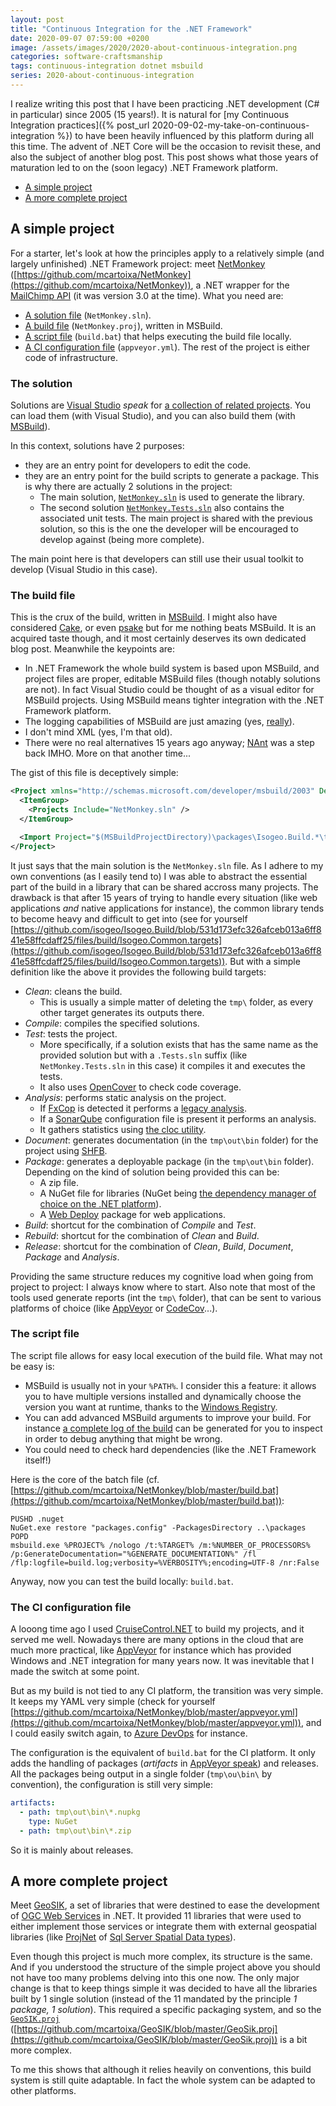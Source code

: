 ```yaml
---
layout: post
title: "Continuous Integration for the .NET Framework"
date: 2020-09-07 07:59:00 +0200
image: /assets/images/2020/2020-about-continuous-integration.png
categories: software-craftsmanship
tags: continuous-integration dotnet msbuild
series: 2020-about-continuous-integration
---
```


I realize writing this post that I have been practicing .NET development (C# in particular) since 2005 (15 years!). It is natural for [my Continuous Integration practices]({% post_url 2020-09-02-my-take-on-continuous-integration %}) to have been heavily influenced by this platform during all this time. The advent of .NET Core will be the occasion to revisit these, and also the subject of another blog post. This post shows what those years of maturation led to on the (soon legacy) .NET Framework platform.

* [A simple project](#a-simple-project)
* [A more complete project](#a-more-complete-project)

## A simple project
For a starter, let's look at how the principles apply to a relatively simple (and largely unfinished) .NET Framework project: meet [NetMonkey](https://github.com/mcartoixa/NetMonkey) ([https://github.com/mcartoixa/NetMonkey](https://github.com/mcartoixa/NetMonkey)), a .NET wrapper for the [MailChimp API](https://mailchimp.com/developer/api/) (it was version 3.0 at the time). What you need are:
* [A solution file](#the-solution) (`NetMonkey.sln`).
* [A build file](#the-build-file) (`NetMonkey.proj`), written in MSBuild.
* [A script file](#the-script-file) (`build.bat`) that helps executing the build file locally.
* [A CI configuration file](#the-ci-configuration-file) (`appveyor.yml`).
The rest of the project is either code of infrastructure.

### The solution
Solutions are [Visual Studio](https://docs.microsoft.com/en-us/visualstudio/ide/) *speak* for [a collection of related projects](https://docs.microsoft.com/en-us/visualstudio/get-started/tutorial-projects-solutions). You can load them (with Visual Studio), and you can also build them (with [MSBuild](https://docs.microsoft.com/en-us/visualstudio/msbuild/msbuild)).

In this context, solutions have 2 purposes:
* they are an entry point for developers to edit the code.
* they are an entry point for the build scripts to generate a package. This is why there are actually 2 solutions in the project:
  * The main solution, [`NetMonkey.sln`](https://github.com/mcartoixa/NetMonkey/blob/master/NetMonkey.sln) is used to generate the library.
  * The second solution [`NetMonkey.Tests.sln`](https://github.com/mcartoixa/NetMonkey/blob/master/NetMonkey.Tests.sln) also contains the associated unit tests. The main project is shared with the previous solution, so this is the one the developer will be encouraged to develop against (being more complete).

The main point here is that developers can still use their usual toolkit to develop (Visual Studio in this case).

### The build file
This is the crux of the build, written in [MSBuild](https://docs.microsoft.com/en-us/visualstudio/msbuild/msbuild). I might also have considered [Cake](https://cakebuild.net/), or even [psake](https://psake.readthedocs.io/en/latest/) but for me nothing beats MSBuild. It is an acquired taste though, and it most certainly deserves its own dedicated blog post. Meanwhile the keypoints are:
* In .NET Framework the whole build system is based upon MSBuild, and project files are proper, editable MSBuild files (though notably solutions are not). In fact Visual Studio could be thought of as a visual editor for MSBuild projects. Using MSBuild means tighter integration with the .NET Framework platform.
* The logging capabilities of MSBuild are just amazing (yes, [really](https://github.com/KirillOsenkov/MSBuildStructuredLog)).
* I don't mind XML (yes, I'm that old).
* There were no real alternatives 15 years ago anyway; [NAnt](http://nant.sourceforge.net/) was a step back IMHO. More on that another time...

The gist of this file is deceptively simple:
```xml
<Project xmlns="http://schemas.microsoft.com/developer/msbuild/2003" DefaultTargets="Rebuild" ToolsVersion="14.0">
  <ItemGroup>
    <Projects Include="NetMonkey.sln" />
  </ItemGroup>

  <Import Project="$(MSBuildProjectDirectory)\packages\Isogeo.Build.*\tools\build\Isogeo.Common.targets" />
</Project>
```

It just says that the main solution is the `NetMonkey.sln` file. As I adhere to my own conventions (as I easily tend to) I was able to abstract the essential part of the build in a library that can be shared accross many projects. The drawback is that after 15 years of trying to handle every situation (like web applications *and* native applications for instance), the common library tends to become heavy and difficult to get into (see for yourself [https://github.com/isogeo/Isogeo.Build/blob/531d173efc326afceb013a6ff841e58ffcdaff25/files/build/Isogeo.Common.targets](https://github.com/isogeo/Isogeo.Build/blob/531d173efc326afceb013a6ff841e58ffcdaff25/files/build/Isogeo.Common.targets)). But with a simple definition like the above it provides the following build targets:
* *Clean*: cleans the build.
  * This is usually a simple matter of deleting the `tmp\` folder, as every other target generates its outputs there.
* *Compile*: compiles the specified solutions.
* *Test*: tests the project.
  * More specifically, if a solution exists that has the same name as the provided solution but with a `.Tests.sln` suffix (like `NetMonkey.Tests.sln` in this case) it compiles it and executes the tests.
  * It also uses [OpenCover](https://github.com/OpenCover/opencover) to check code coverage.
* *Analysis*: performs static analysis on the project.
  * If [FxCop](https://en.wikipedia.org/wiki/FxCop) is detected it performs a [legacy analysis](https://docs.microsoft.com/en-us/visualstudio/code-quality/walkthrough-analyzing-managed-code-for-code-defects).
  * If a [SonarQube](https://www.sonarqube.org/) configuration file is present it performs an analysis.
  * It gathers statistics using [the cloc utility](https://github.com/AlDanial/cloc).
* *Document*: generates documentation (in the `tmp\out\bin` folder) for the project using [SHFB](https://github.com/EWSoftware/SHFB).
* *Package*: generates a deployable package (in the `tmp\out\bin` folder). Depending on the kind of solution being provided this can be:
  * A zip file.
  * A NuGet file for libraries (NuGet being [the dependency manager of choice on the .NET platform](https://www.nuget.org/)).
  * A [Web Deploy](https://www.iis.net/downloads/microsoft/web-deploy) package for web applications.
* *Build*: shortcut for the combination of *Compile* and *Test*.
* *Rebuild*: shortcut for the combination of *Clean* and *Build*.
* *Release*: shortcut for the combination of *Clean*, *Build*, *Document*, *Package* and *Analysis*.

Providing the same structure reduces my cognitive load when going from project to project: I always know where to start. Also note that most of the tools used generate reports (int the `tmp\` folder), that can be sent to various platforms of choice (like [AppVeyor](https://www.appveyor.com/docs/running-tests/#uploading-xml-test-results) or [CodeCov](https://docs.codecov.io/docs/about-the-codecov-bash-uploader)...).

### The script file
The script file allows for easy local execution of the build file. What may not be easy is:
* MSBuild is usually not in your `%PATH%`. I consider this a feature: it allows you to have multiple versions installed and dynamically choose the version you want at runtime, thanks to the [Windows Registry](https://www.lifewire.com/windows-registry-2625992).
* You can add advanced MSBuild arguments to improve your build. For instance [a complete log of the build](https://docs.microsoft.com/en-us/visualstudio/msbuild/obtaining-build-logs-with-msbuild) can be generated for you to inspect in order to debug anything that might be wrong.
* You could need to check hard dependencies (like the .NET Framework itself!)

Here is the core of the batch file (cf. [https://github.com/mcartoixa/NetMonkey/blob/master/build.bat](https://github.com/mcartoixa/NetMonkey/blob/master/build.bat)):
```
PUSHD .nuget
NuGet.exe restore "packages.config" -PackagesDirectory ..\packages
POPD
msbuild.exe %PROJECT% /nologo /t:%TARGET% /m:%NUMBER_OF_PROCESSORS% /p:GenerateDocumentation="%GENERATE_DOCUMENTATION%" /fl /flp:logfile=build.log;verbosity=%VERBOSITY%;encoding=UTF-8 /nr:False
```


Anyway, now you can test the build locally: `build.bat`.

### The CI configuration file
A looong time ago I used [CruiseControl.NET](https://ccnet.github.io/CruiseControl.NET) to build my projects, and it served me well. Nowadays there are many options in the cloud that are much more practical, like [AppVeyor](https://www.appveyor.com/) for instance which has provided Windows and .NET integration for many years now. It was inevitable that I made the switch at some point.

But as my build is not tied to any CI platform, the transition was very simple. It keeps my YAML very simple (check for yourself [https://github.com/mcartoixa/NetMonkey/blob/master/appveyor.yml](https://github.com/mcartoixa/NetMonkey/blob/master/appveyor.yml)), and I could easily switch again, to [Azure DevOps](https://azure.microsoft.com/en-us/services/devops/) for instance.

The configuration is the equivalent of `build.bat` for the CI platform. It only adds the handling of packages (*artifacts* in [AppVeyor speak](https://www.appveyor.com/docs/packaging-artifacts/)) and releases. All the packages being output in a single folder (`tmp\ou\bin\` by convention), the configuration is still very simple:
```yml
artifacts:
  - path: tmp\out\bin\*.nupkg
    type: NuGet
  - path: tmp\out\bin\*.zip
```

So it is mainly about releases.

## A more complete project
Meet [GeoSIK](https://github.com/mcartoixa/GeoSIK), a set of libraries that were destined to ease the development of [OGC Web Services](https://ogcapi.ogc.org/) in .NET. It provided 11 libraries that were used to either implement those services or integrate them with external geospatial libraries (like [ProjNet](https://archive.codeplex.com/?p=projnet) of [Sql Server Spatial Data types](https://docs.microsoft.com/en-us/sql/relational-databases/spatial/spatial-data-sql-server)).

Even though this project is much more complex, its structure is the same. And if you understood the structure of the simple project above you should not have too many problems delving into this one now. The only major change is that to keep things simple it was decided to have all the libraries built by 1 single solution (instead of the 11 mandated by the principle *1 package, 1 solution*). This required a specific packaging system, and so the [`GeoSIK.proj`](https://github.com/mcartoixa/GeoSIK/blob/master/GeoSik.proj) ([https://github.com/mcartoixa/GeoSIK/blob/master/GeoSik.proj](https://github.com/mcartoixa/GeoSIK/blob/master/GeoSik.proj)) is a bit more complex.

To me this shows that although it relies heavily on conventions, this build system is still quite adaptable. In fact the whole system can be adapted to other platforms.
